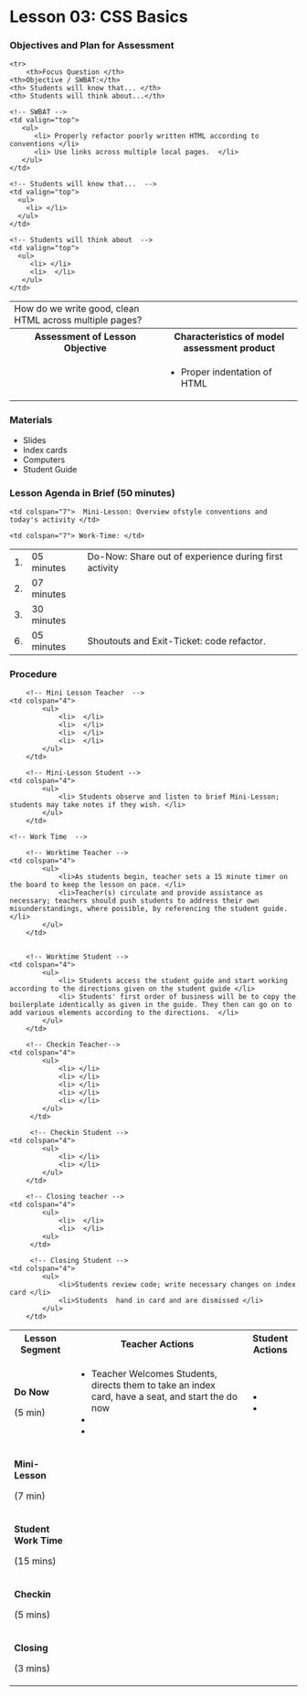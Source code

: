 # Lesson 03: CSS Basics


### Objectives and Plan for Assessment

<table>

  <!-- Head -->
	<tr>
		<th>Focus Question </th>
   	<th>Objective / SWBAT:</th>
   	<th> Students will know that... </th>
   	<th> Students will think about...</th>
  </tr>

  <!-- Second Row  -->

  <tr>
		<!-- Focus Question -->
	  <td valign="top">
      	How do we write good, clean HTML across multiple pages?
    </td>

    <!-- SWBAT -->
    <td valign="top">
       <ul>
          <li> Properly refactor poorly written HTML according to conventions </li>
          <li> Use links across multiple local pages.  </li>
       </ul>
    </td>

    <!-- Students will know that...  -->
    <td valign="top">
      <ul>
        <li> </li> 
      </ul>
    </td>

    <!-- Students will think about  -->
    <td valign="top">
      <ul>
      	 <li> </li>
         <li>  </li>
       </ul>
    </td>
  </tr>

  <!-- assessment headings -->

  <tr>
    <th colspan="2">
      Assessment of Lesson Objective
    </th>
    <th colspan="2">
      Characteristics of model assessment product
    </th>
  </tr>

  <!-- assessment details  -->
  <td colspan="2">

  </td>

  <td colspan="2">
    <ul>
      <!-- <li> Accurately recreated boilerplate </li>
      <li> Use of at least eight different html tags</li> -->
      <li> Proper indentation of HTML </li>
    </ul>
  </td>
</table>

### Materials
+ Slides
+ Index cards
+ Computers
+ Student Guide

### Lesson Agenda in Brief (50 minutes)
<table>
  <tr>
    <td> 1. </td>
    <td> 05 minutes </td>
    <td colspan="7"> Do-Now: Share out of experience during first activity </td>
  </tr>
  <tr>
    <td> 2. </td>
    <td> 07 minutes </td>

    <td colspan="7">  Mini-Lesson: Overview ofstyle conventions and today's activity </td>
  </tr>

  <tr>
    <td> 3. </td>
    <td> 30 minutes </td>

    <td colspan="7"> Work-Time: </td>
  </tr>




  <tr>
    <td> 6. </td>
    <td> 05 minutes </td>
    <td colspan="7"> Shoutouts and Exit-Ticket: code refactor. </td>
  </tr>

</table>

### Procedure
<table>

  <tr>
    <th> Lesson Segment  </th>
    <th colspan="4"> Teacher Actions </th>
    <th colspan="4"> Student Actions </th>
  </tr>


  <tr>
    <td>
			<p> <b> Do Now </b></p>
			<p> (5 min) </p>
		</td>
    <td colspan="4">
			<ul>
				<li> Teacher Welcomes Students, directs them to take an index card, have a seat, and start the do now</li>
				<li> </li>
				<li></li>
			</ul>
		</td>
    <td colspan="4">
			<ul>
				<li> </li>
				<li> </li>
			</ul>
		</td>
  </tr>

  <tr>
    <td>
			<p> <b> Mini-Lesson </b></p>
			<p> (7 min) </p>
		</td>

		<!-- Mini Lesson Teacher  -->
    <td colspan="4">
			<ul>
				<li>  </li>
				<li>  </li>
				<li>  </li>
				<li>  </li>
			</ul>
		</td>

		<!-- Mini-Lesson Student -->
    <td colspan="4">
			<ul>
				<li> Students observe and listen to brief Mini-Lesson; students may take notes if they wish. </li>
			</ul>
		</td>
  </tr>


	<!-- Work Time  -->
  <tr>
    <td> <p><b>Student Work Time </b></p> <p> (15 mins)</p>  </td>

		<!-- Worktime Teacher -->
    <td colspan="4">
			<ul>
				<li>As students begin, teacher sets a 15 minute timer on the board to keep the lesson on pace. </li>
				<li>Teacher(s) circulate and provide assistance as necessary; teachers should push students to address their own misunderstandings, where possible, by referencing the student guide. </li>
			</ul>
		</td>


		<!-- Worktime Student -->
    <td colspan="4">
			<ul>
				<li> Students access the student guide and start working according to the directions given on the student guide </li>
				<li> Students' first order of business will be to copy the boilerplate identically as given in the guide. They then can go on to add various elements according to the directions.  </li>
			</ul>
		</td>
  </tr>

  <tr>
		<!-- Checkin  -->
    <td> <p><b>Checkin </b></p> <p> (5 mins)</p>   </td>

		<!-- Checkin Teacher-->
    <td colspan="4">
			<ul>
				<li> </li>
				<li> </li>
				<li> </li>
				<li> </li>
				<li> </li>
			</ul>
		 </td>

		 <!-- Checkin Student -->
    <td colspan="4">
			<ul>
				<li> </li>
				<li> </li>				
			</ul>
		</td>
  </tr>


<!-- closing -->
  <tr>
    <td>  <p><b>Closing </b></p> <p> (3 mins)</p>  </td>

		<!-- Closing teacher -->
    <td colspan="4">
			<ul>
				<li>  </li>
				<li>  </li>
 			<ul>
		 </td>

		 <!-- Closing Student -->
    <td colspan="4">
			<ul>
				<li>Students review code; write necessary changes on index card </li>
				<li>Students  hand in card and are dismissed </li>
			</ul>
		</td>
  </tr>

</table>
